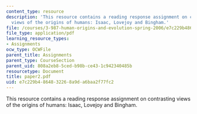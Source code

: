 ```yaml
---
content_type: resource
description: 'This resource contains a reading response assignment on contrasting
  views of the origins of humans: Isaac, Lovejoy and Bingham.'
file: /courses/3-987-human-origins-and-evolution-spring-2006/e7c229b4864832268a9da6baa2f77fc2_paper2.pdf
file_type: application/pdf
learning_resource_types:
- Assignments
ocw_type: OCWFile
parent_title: Assignments
parent_type: CourseSection
parent_uid: 808a2eb8-5ced-b98b-ce43-1c942340485b
resourcetype: Document
title: paper2.pdf
uid: e7c229b4-8648-3226-8a9d-a6baa2f77fc2
---
```

This resource contains a reading response assignment on contrasting views of the origins of humans: Isaac, Lovejoy and Bingham.

